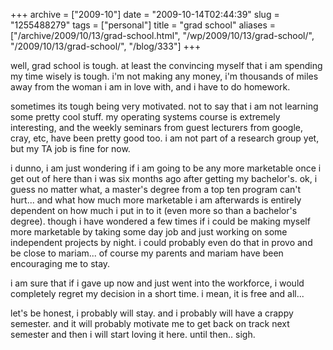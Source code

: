 +++
archive = ["2009-10"]
date = "2009-10-14T02:44:39"
slug = "1255488279"
tags = ["personal"]
title = "grad school"
aliases = ["/archive/2009/10/13/grad-school.html", "/wp/2009/10/13/grad-school/", "/2009/10/13/grad-school/", "/blog/333"]
+++

well, grad school is tough. at least the convincing myself that i am
spending my time wisely is tough. i'm not making any money, i'm thousands
of miles away from the woman i am in love with, and i have to do homework.

sometimes its tough being very motivated. not to say that i am not
learning some pretty cool stuff. my operating systems course is extremely
interesting, and the weekly seminars from guest lecturers from google,
cray, etc, have been pretty good too. i am not part of a research group
yet, but my TA job is fine for now.

i dunno, i am just wondering if i am going to be any more marketable once
i get out of here than i was six months ago after getting my bachelor's.
ok, i guess no matter what, a master's degree from a top ten program can't
hurt... and what how much more marketable i am afterwards is entirely
dependent on how much i put in to it (even more so than a bachelor's
degree). though i have wondered a few times if i could be making myself
more marketable by taking some day job and just working on some
independent projects by night. i could probably even do that in provo and
be close to mariam... of course my parents and mariam have been
encouraging me to stay.

i am sure that if i gave up now and just went into the workforce, i would
completely regret my decision in a short time. i mean, it is free and
all...

let's be honest, i probably will stay. and i probably will have a crappy
semester. and it will probably motivate me to get back on track next
semester and then i will start loving it here. until then.. sigh.

